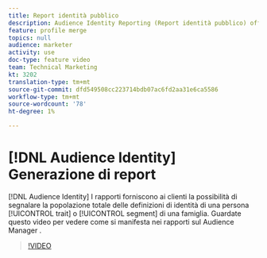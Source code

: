 ```yaml
---
title: Report identità pubblico
description: Audience Identity Reporting (Report identità pubblico) offre ai clienti la possibilità di eseguire report sulla popolazione totale di una caratteristica o delle definizioni di un segmento per persona/famiglia di identità. Guardate questo video per vedere come si manifesta nei rapporti sul Audience Manager .
feature: profile merge
topics: null
audience: marketer
activity: use
doc-type: feature video
team: Technical Marketing
kt: 3202
translation-type: tm+mt
source-git-commit: dfd549508cc223714bdb07ac6fd2aa31e6ca5586
workflow-type: tm+mt
source-wordcount: '78'
ht-degree: 1%

---
```



# [!DNL Audience Identity] Generazione di report

[!DNL Audience Identity] I rapporti forniscono ai clienti la possibilità di segnalare la popolazione totale delle definizioni di identità di una persona  [!UICONTROL trait] o  [!UICONTROL segment] di una famiglia. Guardate questo video per vedere come si manifesta nei rapporti sul Audience Manager .

>[!VIDEO](https://video.tv.adobe.com/v/27977/?quality=12)
